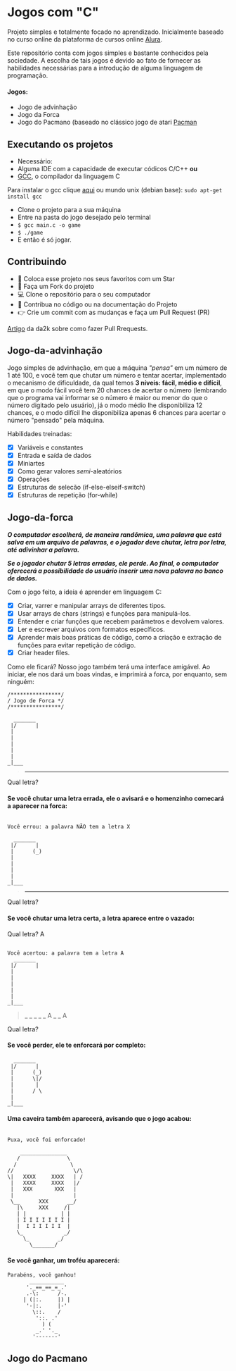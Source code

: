 # Jogos com "C"

Projeto simples e totalmente focado no aprendizado. 
Inicialmente baseado no curso online da plataforma de cursos online [Alura](https://alura.com.br).

Este repositório conta com jogos simples e bastante conhecidos pela sociedade. A escolha de tais jogos é devido ao fato de fornecer as habilidades necessárias para a introdução de alguma linguagem de programação. 

#### Jogos:
* Jogo de advinhação
* Jogo da Forca
* Jogo do Pacmano (baseado no clássico jogo de atari [Pacman](https://www.google.com/doodles/30th-anniversary-of-pac-man)

## Executando os projetos

* Necessário:
*  Alguma IDE com a capacidade de executar códicos C/C++ **ou**
*  [GCC](https://gcc.gnu.org), o compilador da linguagem C

Para instalar o gcc clique [aqui](https://gcc.gnu.org/install/)
            ou
mundo unix (debian base): 
`sudo apt-get install gcc`

* Clone o projeto para a sua máquina
* Entre na pasta do jogo desejado pelo terminal
* `$ gcc main.c -o game`
* `$ ./game`
* E então é só jogar.

## Contribuindo

  - :star2: Coloca esse projeto nos seus favoritos com um Star
  - :fork_and_knife: Faça um Fork do projeto
  - :computer: Clone o repositório para o seu computador
  - :wrench: Contribua no código ou na documentação do Projeto
  - :point_right: Crie um commit com as mudanças e faça um Pull Request (PR)

[Artigo](https://blog.da2k.com.br/2015/02/04/git-e-github-do-clone-ao-pull-request/) da da2k sobre como fazer Pull Rrequests.

## Jogo-da-advinhação

Jogo simples de advinhação, em que a máquina *"pensa"* em um número de 1 até 100, e você tem que chutar um número e tentar acertar, implementado o mecanismo de dificuldade, da qual temos **3 níveis: fácil, médio e difícil**, em que o modo fácil você tem 20 chances de acertar o número (lembrando que o programa vai informar se o número é maior ou menor do que o número digitado pelo usuário), já o modo médio lhe disponibiliza 12 chances, e o modo difícil lhe disponibiliza apenas 6 chances para acertar o número "pensado" pela máquina.

Habilidades treinadas:

- [x] Variáveis e constantes
- [x] Entrada e saída de dados
- [x] Miniartes
- [x] Como gerar valores *semi*-aleatórios
- [x] Operações
- [x] Estruturas de selecão (if-else-elseif-switch)
- [x] Estruturas de repetição (for-while)

## Jogo-da-forca

**_O computador escolherá, de maneira randômica, uma palavra que está salva em um arquivo de palavras, e o jogador deve chutar, letra por letra, até adivinhar a palavra._**

**_Se o jogador chutar 5 letras erradas, ele perde. Ao final, o computador oferecerá a possibilidade do usuário inserir uma nova palavra no banco de dados._**

Com o jogo feito, a ideia é aprender em linguagem C:

- [x] Criar, varrer e manipular arrays de diferentes tipos.
- [x] Usar arrays de chars (strings) e funções para manipulá-los.
- [x] Entender e criar funções que recebem parâmetros e devolvem valores.
- [x] Ler e escrever arquivos com formatos específicos.
- [x] Aprender mais boas práticas de código, como a criação e extração de funções para evitar repetição de código.
- [x] Criar header files.

Como ele ficará?
Nosso jogo também terá uma interface amigável. Ao iniciar, ele nos dará um boas vindas, e imprimirá a forca, por enquanto, sem ninguém:

```
/****************/
/ Jogo de Forca */
/****************/

  _______       
 |/      |      
 |           
 |           
 |             
 |            
 |              
_|___          
``` 


> _ _ _ _ _ _ _ _ _ 

Qual letra?

#### Se você chutar uma letra errada, ele o avisará e o homenzinho comecará a aparecer na forca:

```

Você errou: a palavra NÃO tem a letra X

  _______       
 |/      |      
 |      (_)  
 |           
 |             
 |            
 |              
_|___           

```


> _ _ _ _ _ _ _ _ _ 

Qual letra?

#### Se você chutar uma letra certa, a letra aparece entre o vazado:


Qual letra? A

```

Você acertou: a palavra tem a letra A
  _______       
 |/      |      
 |           
 |           
 |             
 |            
 |              
_|___           

```

> _ _ _ _ _ A _ _ A

Qual letra?

#### Se você perder, ele te enforcará por completo:

```
  _______       
 |/      |      
 |      (_)  
 |      \|/  
 |       |     
 |      / \   
 |              
_|___

```

#### Uma caveira também aparecerá, avisando que o jogo acabou:

```

Puxa, você foi enforcado!

    _______________         
   /               \       
  /                 \      
//                   \/\  
\|   XXXX     XXXX   | /   
 |   XXXX     XXXX   |/     
 |   XXX       XXX   |      
 |                   |      
 \__      XXX      __/     
   |\     XXX     /|       
   | |           | |        
   | I I I I I I I |        
   |  I I I I I I  |        
   \_             _/       
     \_         _/         
       \_______/

```

#### Se você ganhar, um troféu aparecerá:


```
Parabéns, você ganhou!
       ___________      
      '._==_==_=_.'     
      .-\:      /-.    
     | (|:.     |) |    
      '-|:.     |-'     
        \::.    /      
         '::. .'        
           ) (          
         _.' '._        
        '-------'
```
## Jogo do Pacmano

